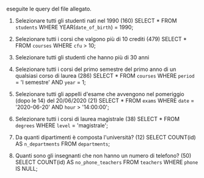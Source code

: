 
eseguite le query del file allegato.



1. Selezionare tutti gli studenti nati nel 1990 (160) 
SELECT * FROM `students` WHERE YEAR(`date_of_birth`) = 1990;

2. Selezionare tutti i corsi che valgono più di 10 crediti (479)
SELECT * FROM `courses` WHERE `cfu` > 10;

3. Selezionare tutti gli studenti che hanno più di 30 anni 


4. Selezionare tutti i corsi del primo semestre del primo anno di un qualsiasi corso di laurea (286) 
SELECT * FROM `courses` WHERE `period` = 'I semestre' AND `year` = 1;

5. Selezionare tutti gli appelli d'esame che avvengono nel pomeriggio (dopo le 14) del 20/06/2020 (21)
SELECT * FROM `exams` WHERE `date` = '2020-06-20' AND `hour` > '14:00:00';

6. Selezionare tutti i corsi di laurea magistrale (38) 
SELECT * FROM `degrees` WHERE `level` = 'magistrale';

7. Da quanti dipartimenti è composta l'università? (12) 
SELECT COUNT(id) AS `n_departments` FROM `departments`;

8. Quanti sono gli insegnanti che non hanno un numero di telefono? (50) 
SELECT COUNT(id) AS `no_phone_teachers`  FROM `teachers`  WHERE `phone` IS NULL; 


